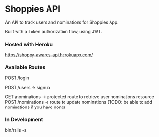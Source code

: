 # Shoppies API

An API to track users and nominations for Shoppies App.

Built with a Token authorization flow, using JWT.

### Hosted with Heroku

https://shoppy-awards-api.herokuapp.com/

### Available Routes

POST /login

POST /users -> signup

GET /nominations -> protected route to retrieve user nominations resource
POST /nominations -> route to update nominations (TODO: be able to add nominations if you have none)

### In Development
bin/rails -s
